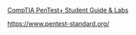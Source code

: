 
[CompTIA PenTest+ Student Guide & Labs](https://login.comptia.org/training-products)

https://www.pentest-standard.org/
